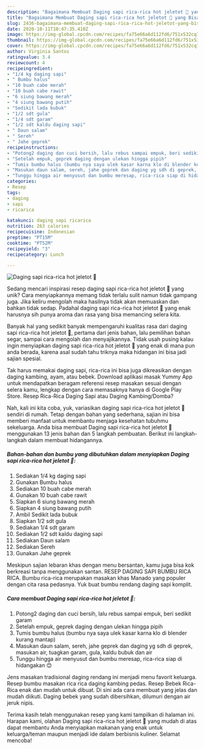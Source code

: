 ```yaml
---
description: "Bagaimana Membuat Daging sapi rica-rica hot jeletot 🤤 yang Bisa Manjain Lidah"
title: "Bagaimana Membuat Daging sapi rica-rica hot jeletot 🤤 yang Bisa Manjain Lidah"
slug: 2436-bagaimana-membuat-daging-sapi-rica-rica-hot-jeletot-yang-bisa-manjain-lidah
date: 2020-10-11T10:47:35.410Z
image: https://img-global.cpcdn.com/recipes/fa75e66a6d112fd6/751x532cq70/daging-sapi-rica-rica-hot-jeletot-🤤-foto-resep-utama.jpg
thumbnail: https://img-global.cpcdn.com/recipes/fa75e66a6d112fd6/751x532cq70/daging-sapi-rica-rica-hot-jeletot-🤤-foto-resep-utama.jpg
cover: https://img-global.cpcdn.com/recipes/fa75e66a6d112fd6/751x532cq70/daging-sapi-rica-rica-hot-jeletot-🤤-foto-resep-utama.jpg
author: Virginia Santos
ratingvalue: 3.4
reviewcount: 4
recipeingredient:
- "1/4 kg daging sapi"
- " Bumbu halus"
- "10 buah cabe merah"
- "10 buah cabe rawit"
- "6 siung bawang merah"
- "4 siung bawang putih"
- "Sedikit lada bubuk"
- "1/2 sdt gula"
- "1/4 sdt garam"
- "1/2 sdt kaldu daging sapi"
- " Daun salam"
- " Sereh"
- " Jahe geprek"
recipeinstructions:
- "Potong2 daging dan cuci bersih, lalu rebus sampai empuk, beri sedikit garam"
- "Setelah empuk, geprek daging dengan ulekan hingga pipih"
- "Tumis bumbu halus (bumbu nya saya ulek kasar karna klo di blender kurang mantap)"
- "Masukan daun salam, sereh, jahe geprek dan daging yg sdh di geprek, masukan air, tuagkan garam, gula, kaldu bubuk dan air"
- "Tunggu hingga air menyusut dan bumbu meresap, rica-rica siap di hidangakan 😊"
categories:
- Resep
tags:
- daging
- sapi
- ricarica

katakunci: daging sapi ricarica 
nutrition: 263 calories
recipecuisine: Indonesian
preptime: "PT15M"
cooktime: "PT52M"
recipeyield: "3"
recipecategory: Lunch

---
```



![Daging sapi rica-rica hot jeletot 🤤](https://img-global.cpcdn.com/recipes/fa75e66a6d112fd6/751x532cq70/daging-sapi-rica-rica-hot-jeletot-🤤-foto-resep-utama.jpg)

Sedang mencari inspirasi resep daging sapi rica-rica hot jeletot 🤤 yang unik? Cara menyiapkannya memang tidak terlalu sulit namun tidak gampang juga. Jika keliru mengolah maka hasilnya tidak akan memuaskan dan bahkan tidak sedap. Padahal daging sapi rica-rica hot jeletot 🤤 yang enak harusnya sih punya aroma dan rasa yang bisa memancing selera kita.

Banyak hal yang sedikit banyak mempengaruhi kualitas rasa dari daging sapi rica-rica hot jeletot 🤤, pertama dari jenis bahan, lalu pemilihan bahan segar, sampai cara mengolah dan menyajikannya. Tidak usah pusing kalau ingin menyiapkan daging sapi rica-rica hot jeletot 🤤 yang enak di mana pun anda berada, karena asal sudah tahu triknya maka hidangan ini bisa jadi sajian spesial.

Tak harus memakai daging sapi, rica-rica ini bisa juga dikreasikan dengan daging kambing, ayam, atau bebek. Download aplikasi masak Yummy App untuk mendapatkan beragam referensi resep masakan sesuai dengan selera kamu, lengkap dengan cara memasaknya hanya di Google Play Store. Resep Rica-Rica Daging Sapi atau Daging Kambing/Domba?


Nah, kali ini kita coba, yuk, variasikan daging sapi rica-rica hot jeletot 🤤 sendiri di rumah. Tetap dengan bahan yang sederhana, sajian ini bisa memberi manfaat untuk membantu menjaga kesehatan tubuhmu sekeluarga. Anda bisa membuat Daging sapi rica-rica hot jeletot 🤤 menggunakan 13 jenis bahan dan 5 langkah pembuatan. Berikut ini langkah-langkah dalam membuat hidangannya.

<!--inarticleads1-->

##### Bahan-bahan dan bumbu yang dibutuhkan dalam menyiapkan Daging sapi rica-rica hot jeletot 🤤:

1. Sediakan 1/4 kg daging sapi
1. Gunakan  Bumbu halus
1. Sediakan 10 buah cabe merah
1. Gunakan 10 buah cabe rawit
1. Siapkan 6 siung bawang merah
1. Siapkan 4 siung bawang putih
1. Ambil Sedikit lada bubuk
1. Siapkan 1/2 sdt gula
1. Sediakan 1/4 sdt garam
1. Sediakan 1/2 sdt kaldu daging sapi
1. Sediakan  Daun salam
1. Sediakan  Sereh
1. Gunakan  Jahe geprek


Meskipun sajian lebaran khas dengan menu bersantan, kamu juga bisa kok berkreasi tanpa menggunakan santan. RESEP DAGING SAPI BUMBU RICA RICA. Bumbu rica-rica merupakan masakan khas Manado yang populer dengan cita rasa pedasnya. Yuk buat bumbu rendang daging sapi komplit. 

<!--inarticleads2-->

##### Cara membuat Daging sapi rica-rica hot jeletot 🤤:

1. Potong2 daging dan cuci bersih, lalu rebus sampai empuk, beri sedikit garam
1. Setelah empuk, geprek daging dengan ulekan hingga pipih
1. Tumis bumbu halus (bumbu nya saya ulek kasar karna klo di blender kurang mantap)
1. Masukan daun salam, sereh, jahe geprek dan daging yg sdh di geprek, masukan air, tuagkan garam, gula, kaldu bubuk dan air
1. Tunggu hingga air menyusut dan bumbu meresap, rica-rica siap di hidangakan 😊


Jens masakan tradisional daging rendang ini menjadi menu favorit keluarga. Resep bumbu masakan rica rica daging kambing pedas. Resep Bebek Rica-Rica enak dan mudah untuk dibuat. Di sini ada cara membuat yang jelas dan mudah diikuti. Daging bebek yang sudah dibersihkan, dilumuri dengan air jeruk nipis. 

Terima kasih telah menggunakan resep yang kami tampilkan di halaman ini. Harapan kami, olahan Daging sapi rica-rica hot jeletot 🤤 yang mudah di atas dapat membantu Anda menyiapkan makanan yang enak untuk keluarga/teman maupun menjadi ide dalam berbisnis kuliner. Selamat mencoba!
